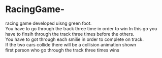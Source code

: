 # RacingGame-
racing game developed uisng green foot.<br/> You have to go through the track three time in order to win 
In this go you have to finsih through the track three times before the others. <br/>
You have to got through each smilie in order to complete on track. <br/>
If the two cars collide there will be a collision animation shown <br/>
first person who go through the track three times wins <br/>
